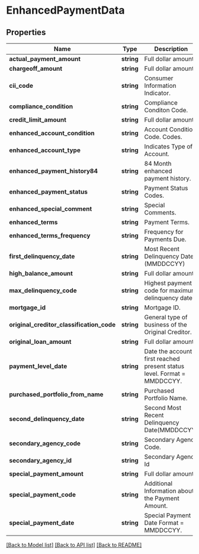 # EnhancedPaymentData

## Properties
Name | Type | Description | Notes
------------ | ------------- | ------------- | -------------
**actual_payment_amount** | **string** | Full dollar amount. | [optional] 
**chargeoff_amount** | **string** | Full dollar amount. | [optional] 
**cii_code** | **string** | Consumer Information Indicator. | [optional] 
**compliance_condition** | **string** | Compliance Conditon Code. | [optional] 
**credit_limit_amount** | **string** | Full dollar amount. | [optional] 
**enhanced_account_condition** | **string** | Account Condition Code. Codes. | [optional] 
**enhanced_account_type** | **string** | Indicates Type of Account. | [optional] 
**enhanced_payment_history84** | **string** | 84 Month enhanced payment history. | [optional] 
**enhanced_payment_status** | **string** | Payment Status Codes. | [optional] 
**enhanced_special_comment** | **string** | Special Comments. | [optional] 
**enhanced_terms** | **string** | Payment Terms. | [optional] 
**enhanced_terms_frequency** | **string** | Frequency for Payments Due. | [optional] 
**first_delinquency_date** | **string** | Most Recent Delinquency Date (MMDDCCYY) | [optional] 
**high_balance_amount** | **string** | Full dollar amount. | [optional] 
**max_delinquency_code** | **string** | Highest payment code for maximum delinquency date | [optional] 
**mortgage_id** | **string** | Mortgage ID. | [optional] 
**original_creditor_classification_code** | **string** | General type of business of the Original Creditor. | [optional] 
**original_loan_amount** | **string** | Full dollar amount. | [optional] 
**payment_level_date** | **string** | Date the account first reached present status level. Format &#x3D; MMDDCCYY. | [optional] 
**purchased_portfolio_from_name** | **string** | Purchased Portfolio Name. | [optional] 
**second_delinquency_date** | **string** | Second Most Recent Delinquency Date(MMDDCCYY) | [optional] 
**secondary_agency_code** | **string** | Secondary Agency Code. | [optional] 
**secondary_agency_id** | **string** | Secondary Agency Id | [optional] 
**special_payment_amount** | **string** | Full dollar amount | [optional] 
**special_payment_code** | **string** | Additional Information about the Payment Amount. | [optional] 
**special_payment_date** | **string** | Special Payment Date Format &#x3D; MMDDCCYY. | [optional] 

[[Back to Model list]](../README.md#documentation-for-models) [[Back to API list]](../README.md#documentation-for-api-endpoints) [[Back to README]](../README.md)


